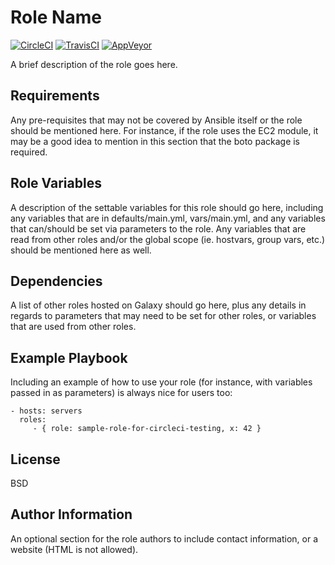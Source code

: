 Role Name
=========

[![CircleCI](https://circleci.com/gh/toVersus/sample-role-for-ci-testing.svg?style=svg)](https://circleci.com/gh/toVersus/sample-role-for-ci-testing)
[![TravisCI](https://travis-ci.org/toVersus/sample-role-for-ci-testing.svg?branch=master)](https://travis-ci.org/toVersus/sample-role-for-ci-testing)
[![AppVeyor](https://ci.appveyor.com/project/toVersus/sample-role-for-ci-testing/branch/master)](https://ci.appveyor.com/project/toVersus/sample-role-for-ci-testing)

A brief description of the role goes here.

Requirements
------------

Any pre-requisites that may not be covered by Ansible itself or the role should
be mentioned here. For instance, if the role uses the EC2 module, it may be a
good idea to mention in this section that the boto package is required.

Role Variables
--------------

A description of the settable variables for this role should go here, including
any variables that are in defaults/main.yml, vars/main.yml, and any variables
that can/should be set via parameters to the role. Any variables that are read
from other roles and/or the global scope (ie. hostvars, group vars, etc.) should
be mentioned here as well.

Dependencies
------------

A list of other roles hosted on Galaxy should go here, plus any details in
regards to parameters that may need to be set for other roles, or variables that
are used from other roles.

Example Playbook
----------------

Including an example of how to use your role (for instance, with variables
passed in as parameters) is always nice for users too:

    - hosts: servers
      roles:
         - { role: sample-role-for-circleci-testing, x: 42 }

License
-------

BSD

Author Information
------------------

An optional section for the role authors to include contact information, or a
website (HTML is not allowed).
